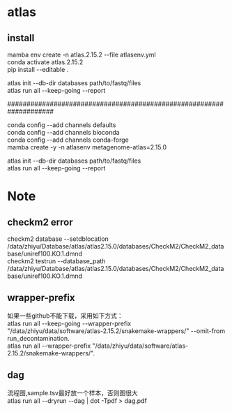 # atlas
## install
mamba env create -n atlas.2.15.2 --file atlasenv.yml  
conda activate atlas.2.15.2   
pip install --editable .  

atlas init --db-dir databases path/to/fastq/files    
atlas run all --keep-going  --report     

####################################################################


conda config --add channels defaults  
conda config --add channels bioconda  
conda config --add channels conda-forge  
mamba create -y -n atlasenv metagenome-atlas=2.15.0  



atlas init --db-dir databases path/to/fastq/files  
atlas run all --keep-going  --report   


# Note
## checkm2 error  
checkm2 database --setdblocation /data/zhiyu/Database/atlas/atlas2.15.0/databases/CheckM2/CheckM2_database/uniref100.KO.1.dmnd   
checkm2 testrun --database_path /data/zhiyu/Database/atlas/atlas2.15.0/databases/CheckM2/CheckM2_database/uniref100.KO.1.dmnd 

## wrapper-prefix
如果一些github不能下载，采用如下方式：  
atlas run all --keep-going --wrapper-prefix "/data/zhiyu/data/software/atlas-2.15.2/snakemake-wrappers/" --omit-from run_decontamination.   
atlas run all --wrapper-prefix "/data/zhiyu/data/software/atlas-2.15.2/snakemake-wrappers/".  

## dag
流程图,sample.tsv最好放一个样本，否则图很大  
atlas run all --dryrun --dag | dot -Tpdf > dag.pdf  
